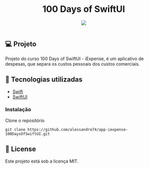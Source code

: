 <h1 align="center">
100 Days of SwiftUI
</h1>

<div align="center">
       <img src="./gif/iExpense.gif"/>
</div>

</br>

## 💻 Projeto

Projeto do curso 100 Days of SwiftUI - iExpense, é um aplicativo
de despesas, que separa os custos pessoais dos custos comerciais.

## 🚀 Tecnologias utilizadas

- [Swift](https://developer.apple.com/swift/)
- [SwiftUI](https://developer.apple.com/xcode/swiftui/)

### Instalação

Clone o repositório

```
git clone https://github.com/alessandre74/app-iexpense-100DaysOfSwiftUI.git
```

## 📄 License

Este projeto está sob a licença MIT.
